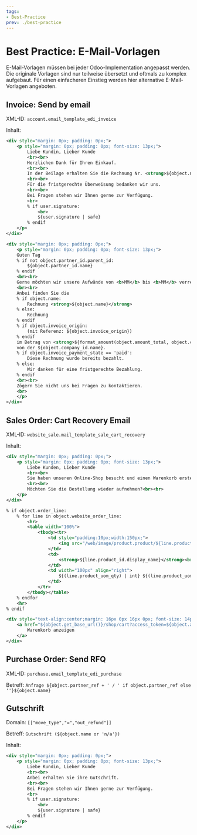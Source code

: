 ```yaml
---
tags:
- Best-Practice
prev: ./best-practice
---
```


# Best Practice: E-Mail-Vorlagen

E-Mail-Vorlagen müssen bei jeder Odoo-Implementation angepasst werden. Die originale Vorlagen sind nur teilweise übersetzt und oftmals zu komplex aufgebaut. Für einen einfacheren Einstieg werden hier alternative E-Mail-Vorlagen angeboten.

## Invoice: Send by email

XML-ID: `account.email_template_edi_invoice`

Inhalt:

```xml
<div style="margin: 0px; padding: 0px;">
    <p style="margin: 0px; padding: 0px; font-size: 13px;">
        Liebe Kundin, Lieber Kunde
        <br><br>
        Herzlichen Dank für Ihren Einkauf.
        <br><br>
        In der Beilage erhalten Sie die Rechnung Nr. <strong>${object.name}</strong> in Höhe von <strong>${format_amount(object.amount_total, object.currency_id)}</strong>.
        <br><br>
        Für die fristgerechte Überweisung bedanken wir uns.
        <br><br>
	    Bei Fragen stehen wir Ihnen gerne zur Verfügung.
	    <br>
        % if user.signature:
            <br>
            ${user.signature | safe}
        % endif
    </p>
</div>
```

```xml
<div style="margin: 0px; padding: 0px;">
    <p style="margin: 0px; padding: 0px; font-size: 13px;">
	Guten Tag
	% if not object.partner_id.parent_id:
	    ${object.partner_id.name}
	% endif
	<br><br>
	Gerne möchten wir unsere Aufwände von <b>MM</b> bis <b>MM</b> verrechnen.
	<br><br>
	Anbei finden Sie die 
	% if object.name:
	    Rechnung <strong>${object.name}</strong>
	% else:
	    Rechnung
	% endif
	% if object.invoice_origin:
	    (mit Referenz: ${object.invoice_origin})
	% endif
	im Betrag von <strong>${format_amount(object.amount_total, object.currency_id)}</strong>
	von der ${object.company_id.name}.
	% if object.invoice_payment_state == 'paid':
	    Diese Rechnung wurde bereits bezahlt.
	% else:
	    Wir danken für eine fristgerechte Bezahlung.
	% endif
	<br><br>
	Zögern Sie nicht uns bei Fragen zu kontaktieren.
	<br>
    </p>
</div>
```

## Sales Order: Cart Recovery Email

XML-ID: `website_sale.mail_template_sale_cart_recovery`

Inhalt:

```xml
<div style="margin: 0px; padding: 0px;">
    <p style="margin: 0px; padding: 0px; font-size: 13px;">
	    Liebe Kunden, Lieber Kunde
	    <br><br>
		Sie haben unseren Online-Shop besucht und einen Warenkorb erstellt. Jedoch wurden die Bestellung nicht abgeschlossen.
		<br><br>
		Möchten Sie die Bestellung wieder aufnehmen?<br><br>
    </p>
</div>

% if object.order_line:
	% for line in object.website_order_line:
		<hr>
		<table width="100%">
			<tbody><tr>
				<td style="padding:10px;width:150px;">
					<img src="/web/image/product.product/${line.product_id.id}/image_128" style="width:50px;height: 50px; object-fit: contain;" alt="Product image">
				</td>
				<td>
					<strong>${line.product_id.display_name}</strong><br>${line.name}
				</td>
				<td width="100px" align="right">
					${(line.product_uom_qty) | int} ${(line.product_uom.name)}
				</td>
			</tr>
		</tbody></table>
	% endfor
	<hr>
% endif

<div style="text-align:center;margin: 16px 0px 16px 0px; font-size: 14px;">
	<a href="${object.get_base_url()}/shop/cart?access_token=${object.access_token}" target="_blank" style="background-color:#875A7B;padding: 8px 16px 8px 16px; text-decoration: none; color: #fff; border-radius: 5px; font-size:13px;">
		Warenkorb anzeigen
	</a>
</div>
```

## Purchase Order: Send RFQ

XML-ID: `purchase.email_template_edi_purchase`

Betreff: `Anfrage ${object.partner_ref + ' / ' if object.partner_ref else ''}${object.name}`

## Gutschrift

Domain: `[["move_type","=","out_refund"]]`

Betreff: `Gutschrift (${object.name or 'n/a'})`

Inhalt:

```xml
<div style="margin: 0px; padding: 0px;">
    <p style="margin: 0px; padding: 0px; font-size: 13px;">
        Liebe Kundin, Lieber Kunde 
        <br><br>
        Anbei erhalten Sie ihre Gutschrift.
        <br><br>
	    Bei Fragen stehen wir Ihnen gerne zur Verfügung.
	    <br>
        % if user.signature:
            <br>
            ${user.signature | safe}
        % endif
    </p>
</div>
```